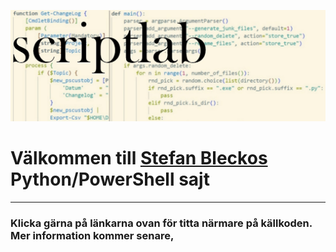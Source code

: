 ![PowerShell-Python Logo](/scriptlab_banner.jpg)


# Välkommen till [Stefan Bleckos](https://twitter.com/minnesbilder) Python/PowerShell sajt 
---
### Klicka gärna på länkarna ovan för titta närmare på källkoden. Mer information kommer senare,

